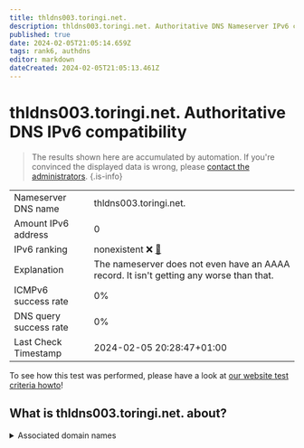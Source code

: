```yaml
---
title: thldns003.toringi.net.
description: thldns003.toringi.net. Authoritative DNS Nameserver IPv6 compatibility
published: true
date: 2024-02-05T21:05:14.659Z
tags: rank6, authdns
editor: markdown
dateCreated: 2024-02-05T21:05:13.461Z
---
```


# thldns003.toringi.net. Authoritative DNS IPv6 compatibility

> The results shown here are accumulated by automation. If you're convinced the displayed data is wrong, please [contact the administrators](/howto/chat). 
{.is-info}




|   |   |
| - | - |
| Nameserver DNS name | thldns003.toringi.net.
| Amount IPv6 address | 0
| IPv6 ranking | nonexistent :x: [🔗](/howto/ranking) |
| Explanation | The nameserver does not even have an AAAA record. It isn't getting any worse than that. |
| ICMPv6 success rate | 0%|
| DNS query success rate | 0% |
| Last Check Timestamp | 2024-02-05 20:28:47+01:00 |

To see how this test was performed, please have a look at [our website test criteria howto](/howto/testcriteria/authdns)!


## What is thldns003.toringi.net. about?






<details>
<summary>Associated domain names</summary>

www.thueringen.de

</details>
